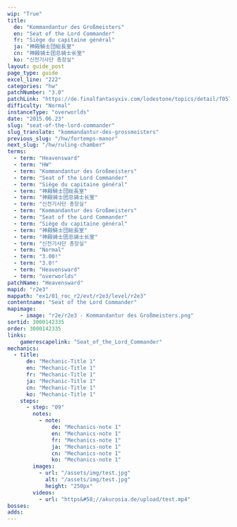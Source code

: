 ```yaml
---
wip: "True"
title:
  de: "Kommandantur des Großmeisters"
  en: "Seat of the Lord Commander"
  fr: "Siège du capitaine général"
  ja: "神殿騎士団総長室"
  cn: "神殿骑士团总骑士长室"
  ko: "신전기사단 총장실"
layout: guide_post
page_type: guide
excel_line: "222"
categories: "hw"
patchNumber: "3.0"
patchLink: "https://de.finalfantasyxiv.com/lodestone/topics/detail/f0575b82a639492e5a70e34d823d77bddcb7f686"
difficulty: "Normal"
instanceType: "overworlds"
date: "2015.06.23"
slug: "seat-of-the-lord-commander"
slug_translate: "kommandantur-des-grossmeisters"
previous_slug: "/hw/fortemps-manor"
next_slug: "/hw/ruling-chamber"
terms:
  - term: "Heavensward"
  - term: "HW"
  - term: "Kommandantur des Großmeisters"
  - term: "Seat of the Lord Commander"
  - term: "Siège du capitaine général"
  - term: "神殿騎士団総長室"
  - term: "神殿骑士团总骑士长室"
  - term: "신전기사단 총장실"
  - term: "Kommandantur des Großmeisters"
  - term: "Seat of the Lord Commander"
  - term: "Siège du capitaine général"
  - term: "神殿騎士団総長室"
  - term: "神殿骑士团总骑士长室"
  - term: "신전기사단 총장실"
  - term: "Normal"
  - term: "3.00!"
  - term: "3.0!"
  - term: "Heavensward"
  - term: "overworlds"
patchName: "Heavensward"
mapid: "r2e3"
mappath: "ex1/01_roc_r2/evt/r2e3/level/r2e3"
contentname: "Seat of the Lord Commander"
mapimage:
    - image: "r2e/r2e3 - Kommandantur des Großmeisters.png"
sortid: 3000142335
order: 3000142335
links:
    gamerescapelink: "Seat_of_the_Lord_Commander"
mechanics:
  - title:
      de: "Mechanic-Title 1"
      en: "Mechanic-Title 1"
      fr: "Mechanic-Title 1"
      ja: "Mechanic-Title 1"
      cn: "Mechanic-Title 1"
      ko: "Mechanic-Title 1"
    steps:
      - step: "09"
        notes:
          - note:
              de: "Mechanics-note 1"
              en: "Mechanics-note 1"
              fr: "Mechanics-note 1"
              ja: "Mechanics-note 1"
              cn: "Mechanics-note 1"
              ko: "Mechanics-note 1"
        images:
          - url: "/assets/img/test.jpg"
            alt: "/assets/img/test.jpg"
            height: "250px"
        videos:
          - url: "https&#58;//akurosia.de/upload/test.mp4"
bosses:
adds:
---
```

